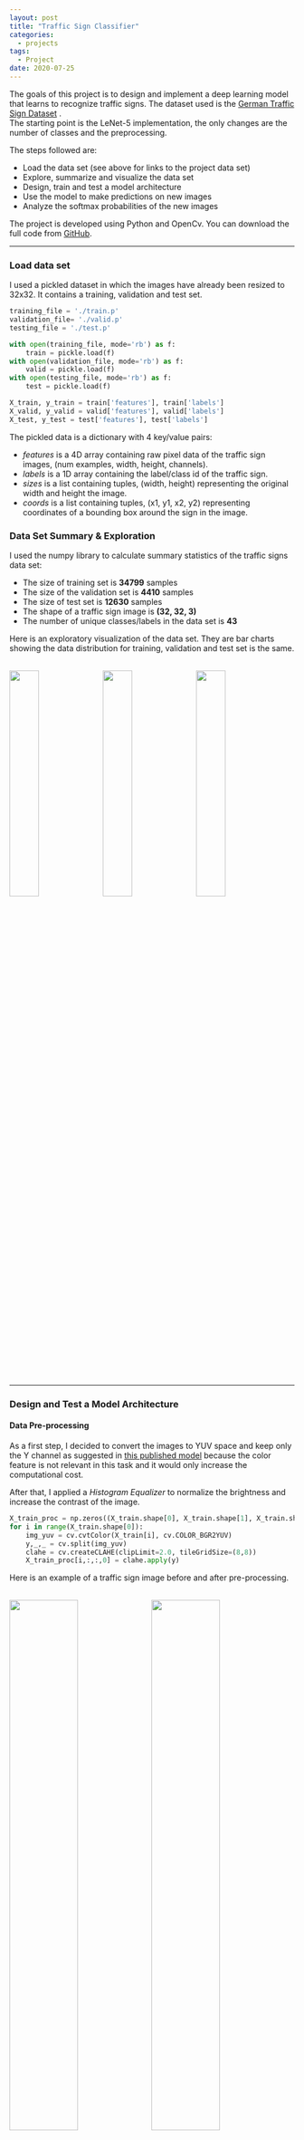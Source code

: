 ```yaml
---
layout: post
title: "Traffic Sign Classifier"
categories:
  - projects
tags:
  - Project
date: 2020-07-25
---
```


The goals of this project is to design and implement a deep learning model that learns to recognize traffic signs. The dataset used is the [German Traffic Sign Dataset](http://benchmark.ini.rub.de/?section=gtsrb&subsection=dataset) .  
The starting point is the LeNet-5 implementation, the only changes are the number of classes and the preprocessing.

The steps followed are:

* Load the data set (see above for links to the project data set)
* Explore, summarize and visualize the data set
* Design, train and test a model architecture
* Use the model to make predictions on new images
* Analyze the softmax probabilities of the new images

The project is developed using Python and OpenCv. You can download the full code from [GitHub](https://github.com/IacopomC/CarND-Traffic-Sign-Classifier-Project).

---

### Load data set

I used a pickled dataset in which the images have already been resized to 32x32. It contains a training, validation and test set.

```python
training_file = './train.p'
validation_file= './valid.p'
testing_file = './test.p'

with open(training_file, mode='rb') as f:
    train = pickle.load(f)
with open(validation_file, mode='rb') as f:
    valid = pickle.load(f)
with open(testing_file, mode='rb') as f:
    test = pickle.load(f)

X_train, y_train = train['features'], train['labels']
X_valid, y_valid = valid['features'], valid['labels']
X_test, y_test = test['features'], test['labels']
```

The pickled data is a dictionary with 4 key/value pairs:

- *features* is a 4D array containing raw pixel data of the traffic sign images, (num examples, width, height, channels).
- *labels* is a 1D array containing the label/class id of the traffic sign.
- *sizes* is a list containing tuples, (width, height) representing the original width and height the image.
- *coords* is a list containing tuples, (x1, y1, x2, y2) representing coordinates of a bounding box around the sign in the image.

### Data Set Summary & Exploration

I used the numpy library to calculate summary statistics of the traffic signs data set:

* The size of training set is **34799** samples
* The size of the validation set is **4410** samples
* The size of test set is **12630** samples
* The shape of a traffic sign image is **(32, 32, 3)**
* The number of unique classes/labels in the data set is **43**

Here is an exploratory visualization of the data set. They are bar charts showing the data distribution for training, validation and test set is the same.

<br/>

<img src="{{ site.url }}/assets/images/traffic-sign-classifier-project/train_classes_distribution.png" width="32%">
<img src="{{ site.url }}/assets/images/traffic-sign-classifier-project/validation_classes_distribution.png" width="32%">
<img src="{{ site.url }}/assets/images/traffic-sign-classifier-project/test_classes_distribution.png" width="32%">

<br/>

---
### Design and Test a Model Architecture

#### Data Pre-processing

As a first step, I decided to convert the images to YUV space and keep only the Y channel as suggested in [this published model](http://yann.lecun.com/exdb/publis/pdf/sermanet-ijcnn-11.pdf) because the color feature is not relevant in this task and it would only increase the computational cost.

After that, I applied a *Histogram Equalizer* to normalize the brightness and increase the contrast of the image.

```python
X_train_proc = np.zeros((X_train.shape[0], X_train.shape[1], X_train.shape[2], 1))
for i in range(X_train.shape[0]):
    img_yuv = cv.cvtColor(X_train[i], cv.COLOR_BGR2YUV)
    y,_,_ = cv.split(img_yuv)
    clahe = cv.createCLAHE(clipLimit=2.0, tileGridSize=(8,8))
    X_train_proc[i,:,:,0] = clahe.apply(y)
```

Here is an example of a traffic sign image before and after pre-processing.

<br/>

<img src="{{ site.url }}/assets/images/traffic-sign-classifier-project/original.jpg" width="49%">
<img src="{{ site.url }}/assets/images/traffic-sign-classifier-project/processed.jpg" width="49%">

<br/>

I decided to do data augmentation to increase the diversity of data available for training models, without actually collecting new data. Samples were randomly perturbed in position ([-2,2] pixels) and rotation ([-15,+15] degrees), as described in [the published model](http://yann.lecun.com/exdb/publis/pdf/sermanet-ijcnn-11.pdf).

Here is an example of an original image and an augmented image:

<br/>

<img src="{{ site.url }}/assets/images/traffic-sign-classifier-project/original.jpg" width="49%">
<img src="{{ site.url }}/assets/images/traffic-sign-classifier-project/augmented_img.jpg" width="49%">

<br/>

The difference between the original data set and the augmented data set is an increment in the number of images, which now have only one channel.

Following, I normalized the image data because it makes convergence faster while training the network.

```python
X_train_proc = (aug_X_train - np.mean(aug_X_train))/np.std(aug_X_train)
X_valid_proc = (X_valid_proc - np.mean(X_valid_proc))/np.std(X_valid_proc)
X_test_proc = (X_test_proc - np.mean(X_test_proc))/np.std(X_test_proc)
```

As a last step, I shuffled the training set otherwise the ordering of the data might have an effect on how well the network trains.


#### Final Model Architecture


| Layer         		|     Description	        					|
|:---------------------:|:---------------------------------------------:|
| Input         		| 32x32x1 image (Y channel)   							|
| Convolution 5x5     	| 1x1 stride, valid padding, outputs 28x28x6 	|
| RELU					|												|
| Max pooling	      	| 2x2 stride,  outputs 14x14x6 				|
| Convolution 5x5	    | 1x1 stride, valid padding, outputs 10x10x16|
| RELU					|												|
| Max pooling	      	| 2x2 stride,  output 5x5x16 				|
| Flatten	      	| input 5x5x16, output 400				|
| Fully connected		| Input 400, output 120	|
| RELU					|												|
| Regularization					|												|
| Fully connected		| Input 120, output 84	|
| RELU					|												|
| Regularization					|												|
| Fully connected		| Input 84, output 43	|
| Softmax				|         									|
